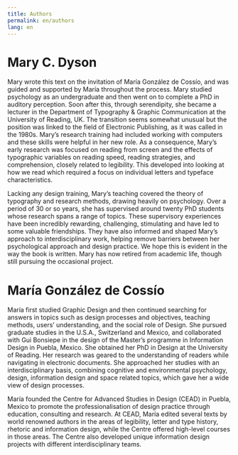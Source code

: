 ```yaml
---
title: Authors
permalink: en/authors
lang: en
---
```


# Mary C. Dyson

Mary wrote this text on the invitation of María González de Cossío, and was guided and supported by María throughout the process. Mary studied psychology as an undergraduate and then went on to complete a PhD in auditory perception. Soon after this, through serendipity, she became a lecturer in the Department of Typography & Graphic Communication at the University of Reading, UK. The transition seems somewhat unusual but the position was linked to the field of Electronic Publishing, as it was called in the 1980s. Mary’s research training had included working with computers and these skills were helpful in her new role. As a consequence, Mary’s early research was focused on reading from screen and the effects of typographic variables on reading speed, reading strategies, and comprehension, closely related to legibility. This developed into looking at how we read which required a focus on individual letters and typeface characteristics.

Lacking any design training, Mary’s teaching covered the theory of typography and research methods, drawing heavily on psychology. Over a period of 30 or so years, she has supervised around twenty PhD students whose research spans a range of topics. These supervisory experiences have been incredibly rewarding, challenging, stimulating and have led to some valuable friendships. They have also informed and shaped Mary’s approach to interdisciplinary work, helping remove barriers between her psychological approach and design practice. We hope this is evident in the way the book is written. Mary has now retired from academic life, though still pursuing the occasional project.

# María González de Cossío

María first studied Graphic Design and then continued searching for answers in topics such as design processes and objectives, teaching methods, users’ understanding, and the social role of Design. She pursued graduate studies in the U.S.A., Switzerland and Mexico, and collaborated with Gui Bonsiepe in the design of the Master’s programme in Information Design in Puebla, Mexico. She obtained her PhD in Design at the University of Reading. Her research was geared to the understanding of readers while navigating in electronic documents. She approached her studies with an interdisciplinary basis, combining cognitive and environmental psychology, design, information design and space related topics, which gave her a wide view of design processes.

María founded the Centre for Advanced Studies in Design (CEAD) in Puebla, Mexico to promote the professionalisation of design practice through education, consulting and research. At CEAD, María edited several texts by world renowned authors in the areas of legibility, letter and type history, rhetoric and information design, while the Centre offered high-level courses in those areas. The Centre also developed unique information design projects with different interdisciplinary teams.
